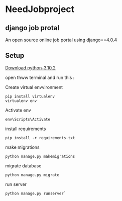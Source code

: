 # NeedJobproject 
## django job protal
An open source online job portal using django==4.0.4

## Setup


[Download python-3.10.2](
   https://www.python.org/ftp/python/3.10.2/python-3.10.2-amd64.exe
)

open thww terminal and run this :

Create virtual envvironment 
```
pip install virtualenv
virtualenv env
```
Activate env 
```
env\Scripts\Activate
```
install requirements
```
pip install -r requirements.txt
```
make migrations

```
python manage.py makemigrations
```
migrate database

```
python manage.py migrate
```

run server
```
python manage.py runserver`
```
